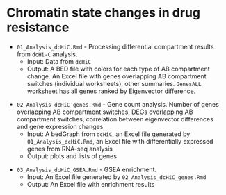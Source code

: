 # Chromatin state changes in drug resistance

<!-- /Users/mdozmorov/Documents/Work/GitHub/Katarzyna/PDXHiC/Ay_lab/Analysis_dcHiC.Rmd -->
- `01_Analysis_dcHiC.Rmd` - Processing differential compartment results from `dcHi-C` analysis.
    - Input: Data from `dcHiC`
    - Output: A BED file with colors for each type of AB compartment change. An Excel file with genes overlapping AB compartment switches (individual worksheets), other summaries. `GenesALL` worksheet has all genes ranked by Eigenvector difference.

<!-- /Users/mdozmorov/Documents/Work/GitHub/Katarzyna/PDXHiC/Ay_lab/Analysis_dcHiC_genes.Rmd -->
- `02_Analysis_dcHiC_genes.Rmd` - Gene count analysis. Number of genes overlapping AB compartment switches, DEGs overlapping AB compartment switches, correlation between eigenvector differences and gene expression changes
    - Input: A bedGraph from `dcHiC`, an Excel file generated by `01_Analysis_dcHiC.Rmd`, an Excel file with differentially expressed genes from RNA-seq analysis
    - Output: plots and lists of genes

<!-- /Users/mdozmorov/Documents/Work/GitHub/Katarzyna/PDXHiC/Ay_lab/Analysis_dcHiC_GSEA.Rmd -->
- `03_Analysis_dcHiC_GSEA.Rmd` - GSEA enrichment. 
    - Input: An Excel file generated by `02_Analysis_dcHiC_genes.Rmd`
    - Output: An Excel file with enrichment results